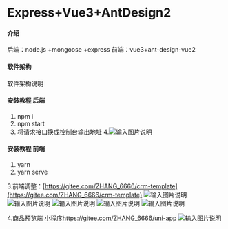# Express+Vue3+AntDesign2

#### 介绍
后端：node.js +mongoose +express
前端：vue3+ant-design-vue2

#### 软件架构
软件架构说明


#### 安装教程 后端

1.  npm i
2.  npm start
3. 将请求接口换成控制台输出地址
4.![输入图片说明](https://images.gitee.com/uploads/images/2021/0716/111807_c2945dc1_5452088.png "屏幕截图.png")


#### 安装教程 前端

1.  yarn
2.  yarn serve


3.前端调整：[https://gitee.com/ZHANG_6666/crm-template](https://gitee.com/ZHANG_6666/crm-template)
![输入图片说明](https://images.gitee.com/uploads/images/2021/0912/114247_a209100f_5452088.png "屏幕截图.png")
![输入图片说明](https://images.gitee.com/uploads/images/2021/0721/174827_67f8a206_5452088.png "屏幕截图.png")
![输入图片说明](https://images.gitee.com/uploads/images/2021/0721/174859_24beb36c_5452088.png "屏幕截图.png")
![输入图片说明](https://images.gitee.com/uploads/images/2021/0721/174928_9c11ed32_5452088.png "屏幕截图.png")
![输入图片说明](https://images.gitee.com/uploads/images/2021/0721/174949_fa055b47_5452088.png "屏幕截图.png")

4.商品预览端
 [小程序https://gitee.com/ZHANG_6666/uni-app](https://gitee.com/ZHANG_6666/uni-app)
![输入图片说明](https://images.gitee.com/uploads/images/2021/0919/231643_3f8d7f88_5452088.png "屏幕截图.png")

